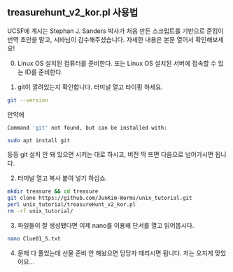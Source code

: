 ## treasurehunt_v2_kor.pl 사용법
UCSF에 계시는 Stephan J. Sanders 박사가 처음 만든 스크립트를 기반으로 준킴이 번역 초안을 맡고, 시바님이 감수해주셨습니다.
자세한 내용은 본문 열어서 확인해보세요!

0. Linux OS 설치된 컴퓨터를 준비한다. 또는 Linux OS 설치된 서버에 접속할 수 있는 ID를 준비한다.

1. git이 깔려있는지 확인합니다. 터미널 열고 타이핑 하세요.
```sh
git --version
```
만약에
```sh
Command 'git' not found, but can be installed with:

sudo apt install git
```
등등 git 설치 안 돼 있으면 시키는 대로 하시고, 버전 딱 뜨면 다음으로 넘어가시면 됩니다.

2. 터미널 열고 복사 붙여 넣기 하십쇼.
```sh
mkdir treasure && cd treasure
git clone https://github.com/JunKim-Worms/unix_tutorial.git
perl unix_tutorial/treasureHunt_v2_kor.pl
rm -rf unix_tutorial/
```

3. 파일들이 잘 생성됐다면 이제 nano를 이용해 단서를 열고 읽어봅시다.
```sh
nano Clue01_S.txt
```

4. 문제 다 풀었는데 선물 준비 안 해놨으면 담당자 때리시면 됩니다. 저는 오지게 맞았어요...
